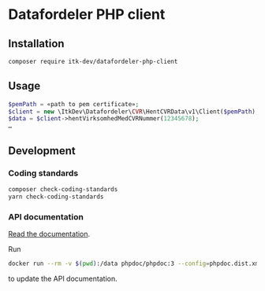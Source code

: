 # Datafordeler PHP client

## Installation

```sh
composer require itk-dev/datafordeler-php-client
```

## Usage

```php
$pemPath = «path to pem certificate»;
$client = new \ItkDev\Datafordeler\CVR\HentCVRData\v1\Client($pemPath);
$data = $client->hentVirksomhedMedCVRNummer(12345678);
…
```

## Development

### Coding standards

```sh
composer check-coding-standards
yarn check-coding-standards
```

### API documentation

[Read the documentation](docs/api/index.html).

Run

```sh
docker run --rm -v $(pwd):/data phpdoc/phpdoc:3 --config=phpdoc.dist.xml
```

to update the API documentation.
